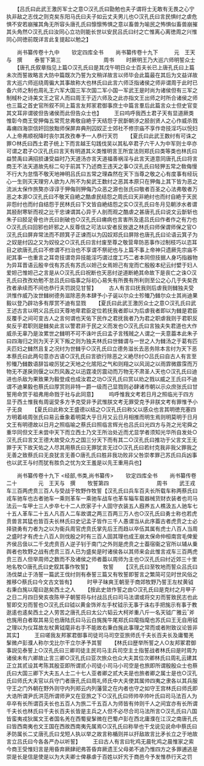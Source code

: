 <!-- { "loadSidebar": true } -->
　　【吕氏曰此武王激厉军士之意○汉孔氏曰勖勉也夫子谓将士无敢有无畏之心宁执非敌之志伐之则克矣东阳马氏曰夫子如云丈夫男儿也○汉孔氏曰言民惧纣之虐危惧不安若崩摧其角无所容头唐孔氏曰懔懔怖惧之意以畜兽为喻民之怖惧似畜兽崩摧其头角然○汉孔氏曰汝同心立功则能长世以安民吕氏曰纣之亡惟离心离徳周之兴惟同心同徳前既详言此复提起以勉之】

　　尚书纂传卷十九中
　　钦定四库全书
　　尚书纂传卷十九下　　　元　王天与　撰
　　泰誓下第三　　　　　　　　周书
　　时厥明王乃大巡六师明誓众士
　　【唐孔氏叙章指见上篇○汉孔氏曰是其戊午明日众士百夫长已上唐孔氏曰上篇未次而誓故略言大防中篇既次乃誓为文稍详故言以师毕会此篇最在其后为文益详故言大巡六师巡绕周徧大其事故称大也林氏曰此言六师泛指诸侯之师非谓周于此时已备六师之制也周礼王六军大国三军次国二军小国一军武王是时尚为诸侯但有三军之制棫朴之诗美文王之官人而曰周王于迈六师及之此亦指文王出师之时所合诸侯之师也三篇之首史官所叙不同上篇言友邦冡君御事庶士中篇言羣后此篇言众士但史官变其文耳非谓彼但告诸侯而此但告众士也】
　　王曰呜呼我西土君子天有显道厥类惟彰今商王受狎侮五常荒怠弗敬自絶于天结怨于民斮朝渉之胫剖贤人之心作威杀戮毒痡四海崇信奸回放黜师保屏弃典刑囚奴正士郊社不修宗庙不享作竒技淫巧以恱妇人上帝弗顺祝降时丧尔其孜孜奉予一人恭行天罚
　　【夏氏曰此武王数纣有可诛之罪○林氏曰西土君子统上下而言越王勾践伐吴以其私卒君子六干人为中军则士卒亦可谓之君子○汉孔氏曰言天有明道其义类惟明言王所宜法则郑氏曰类等类也林氏曰益赞禹曰满招损谦受益时乃天道汤亦言天道福善祸淫与此言天道意同唐孔氏曰将言商王不法天道故先标二句于前其下乃述商王违天之事○汉孔氏曰轻狎五常之敎侮慢不行大为怠惰不敬天地神明吕氏曰五常之理森然在天下当尊之敬之心有度事有经玩心一生则灭天理穷人欲为人所不为矣武王数纣之恶其本原只在狎侮上其下皆为恶之流派太保作旅獒亦谆谆于狎侮则狎侮乃众恶之源也张氏曰敬者百圣之心法弗敬者万恶之本源○汉孔氏曰不敬天自絶之酷虐民结怨之周氏曰天非絶纣也而纣自絶于天民非怨纣也而纣自结怨于民林氏曰下文皆自絶结怨之实○汉孔氏曰冬月见朝渉水者谓其胫耐寒斩而视之比干忠谏谓其心异于人剖而观之酷虐之甚唐孔氏曰说文云斮斩也朱子曰胫足骨也许氏曰剖破也○汉孔氏曰痡病也言害所及逺吕氏曰作者作之有力也○汉孔氏曰回邪也奸邪之人反尊信之可法以安者反放退之林氏曰师保谓师保之官○汉孔氏曰屏弃常法而不顾箕子正谏而以为囚奴郑氏曰屏除也唐孔氏曰论语云箕子为之奴是纣囚之又为奴役之○汉孔氏曰言纣废至尊之敬营卑防恶事作过制枝巧以恣耳目之欲唐孔氏曰不修谓不扫治也不享谓不祭祀也与上篇不事上帝神只遗厥先宗庙不祀其事一也重言之耳竒技谓竒异技能淫巧谓过度工巧二者本同但技据人身巧指器物为异耳晋语云殷辛伐有苏氏有苏氏以妲己女焉妲己有宠而亡殷殷本纪云纣嬖于妇人爱妲己惟妲己之言是从○汉孔氏曰祝断也天恶纣逆道断絶其命故下是丧亡之诛○汉孔氏曰孜孜劝勉不怠吕氏曰临事之际初心易失有所畏有所利则至公之心几于失矣孜孜者承续而不间也恭行夫罚説见甘誓】
　　古人有言曰抚我则后虐我则雠独夫受洪惟作威乃汝世雠树德务滋除恶务本肆予小子诞以尔众士殄殱乃雠尔众士其尚迪果毅以登乃辟功多有厚赏不迪有显戮
　　【夏氏曰此武王激厉众士之意○汉孔氏曰武王述古言以明义吕氏曰天尊地卑君臣定位若抚我者即以为后虐我者即以为雠是君臣反覆手之间可变古人之言何谓也天佑下民作之君抚我者乃为君之职虐我则于君职反矣反乎君职则是雠矣此言以警君非于民之义而发也○汉孔氏曰言独夫失君道也大作威杀无辜乃是汝累世之雠明不可不诛叶氏曰孟子言残贼之人谓之一夫意葢本此朱子曰四海归之则为天子天下叛之则为独夫林氏曰世雠谓与一世之人为雠汤之于葛有匹夫匹妇之雠然且复之况纣为世雠乎○汉孔氏曰立德务滋长去恶务除本言纣为天下恶本蔡氏曰此两句意亦古语○汉孔氏曰言欲行除恶之义絶尽纣○吕氏曰自古人有言至殄殱乃雠数语辞旨峻厉犹之天地之化隂阳之气和则翔之以风润之以雨霏微霡霂而万物无不遂戾则偃之以烈风轰之以迅霆凌厉震动而万物无不肃圣人天也○汉孔氏曰迪进也杀敌为果致果为毅登成也成汝君之功○汉孔氏曰赏以劝之戮以威之王氏曰不迪谓不迪果毅也蔡氏曰厚赏则非特一爵一级而己显戮则必肆诸市朝以示众庶张氏曰甘誓用命赏于祖弗用命戮于社与此同意】
　　呜呼惟我文考若日月之照临光于四方显于西土惟我有周诞受多方予克受非予武惟朕文考无罪受克予非朕文考有罪惟予小子无良
　　【夏氏曰此称文王盛德以结之○汉孔氏曰称父以感众也言其明徳充塞四方明着岐周张氏曰易云垂象着明莫大乎日月又云日月相推而明生焉则明莫明于日月文王有明德故以日月之照临喻之蔡氏曰照临言辉光也吕氏曰光四方与尧之光宅舜之重华同但文王未尝中天下而立西土乃文王所治处近而尤显学者须知光华所自发处○汉孔氏曰言文王德大故受众方之国三分天下而有其二○汉孔氏曰推功于父言文王无罪于天下故天佑之人尽其用蔡氏曰无罪犹言无过○汉孔氏曰若纣克我非我父罪我之无善之致蔡氏曰无良犹言无善○唐孔氏曰胜非我功败非父咎崇孝罪己苏氏曰兵凶事也以武王与纣而犹有胜负之忧为文王羞是以先王重用兵也】

　　尚书纂传卷十九下
<经部,书类,尚书纂传>
　　钦定四库全书
　　尚书纂传卷二十　　　　元　王天与　撰
　　牧誓第四　　　　　　　　　周书
　　武王戎车三百两虎贲三百人与受战于牧野作牧誓【汉孔氏曰兵车百夫长所载车称两蔡氏曰戎车驰车也古者驰车一乘则革车一乘驰车战车也革车辎车载器械货财衣装者也司马法云一车甲士三人步卒七十二人炊家子十人固守衣装五人廐养五人樵汲五人驰车七十五人革车二十五人凡百人二车故谓之两三百两三万人也○汉孔氏曰勇士称也若虎贲兽言其猛也皆百夫长林氏曰史记孟子皆作三千人愚谓当从此序葢古者虎贲之士必择骁勇有力者为之以为衞兵周官虎贲氏掌先后王而趋以卒伍其属有虎士八百人当周之盛时才有虎士八百人则伐殷之时有三百人固其理也成王崩太保命仲桓南宫毛俾爰齐侯吕伋以二千戈虎贲百人逆子钊于南门之外则是虎贲之士葢宿衞之官所以辅从乗舆者也牧野之战有虎贲三百人已为盛矣是时诸侯各以其师来会此惟言戎车三百两虎贲三百人但举周师之数而不及诸侯之师者葢以周师为主也○汉孔氏曰纣近郊三十里地名牧○唐孔氏曰史叙其事作牧誓】
　　牧誓
　　【汉孔氏曰至牧地而誓众吕氏曰汤伐桀止于汤誓一篇武王伐纣则有泰誓三篇又有牧誓即誓言之繁简可见时世风俗之推移○蔡氏曰今文古文皆有】
　　时甲子昧爽王朝至于商郊牧野乃誓王左杖黄钺右秉白旄以麾曰逖矣西土之人
　　【按此史敛作誓之由○汉孔氏曰是克纣之月甲子之日二月四日癸亥夜陈甲子朝誓将与纣战吕氏曰司马法谓或将交刃而誓致民志也此誓即交刃而誓也○汉孔氏曰钺以黄金饰斧左手杖钺示无事于诛右手把旄示有事于教逖逺也逺矣西土之人劳苦之唐孔氏曰太公六韬云大柯斧重八斤一名天钺广雅云斧也旄用白者取其易见也唐陆氏曰马云白旄旄牛尾郑氏曰麾指麾也苏氏曰王无自用钺之理以为仪耳故左杖黄钺麾非右手不能故右秉白旄此事理之常而或者附致议论皆非其实】
　　王曰嗟我友邦冢君御事司徒司马司空亚旅师氏千夫长百夫长及庸蜀羌髳微卢彭濮人称尔戈比尔干立尔矛予其誓
　　【林氏曰歴举所誓之人○友邦冢君御事説见泰誓上○汉孔氏曰三卿司徒主民司马主兵司空主土指誓战者林氏曰是时周为诸侯未有六卿故止言三卿○汉孔氏曰亚次旅众也众大夫其位次卿林氏曰周礼云建其正立其贰设其考陈其殷亚即所谓贰小司徒小司马小司空是也旅即所谓殷殷众士也蔡氏曰大国三卿下大夫五人士二十七人亚者卿之贰大夫是也旅者卿之属士是也○汉孔氏曰师氏大夫官以兵守门者唐孔氏曰周礼师氏中大夫使其属帅四夷之隶各以其兵服守王之门外朝在野外则守内列郑云内列藩营之在内者也守之如守王宫林氏曰师氏即大诰所谓尹氏洪范所谓师尹又在亚旅之下○汉孔氏曰师帅卒帅叶氏曰司马法百人为卒卒有长所谓百夫长也五百人为旅二千五百人为师皆有帅则千人之间宜亦有长所谓千夫长也林氏曰千夫长百夫长皆是主兵之人但不必尽合司马法所言○汉孔氏曰八国皆蛮夷戎狄属文王者国名羌在西蜀叟髳微在巴蜀卢彭在西北庸濮在江汉之南唐孔氏曰皆西南夷也文王国在西故西南夷先属焉○汉孔氏曰称举也干戈说见说命中蔡氏曰矛防属长二丈唐孔氏曰戈短人执以举之故言称楯则并以扞敌故言比矛长立之于地故言立吕氏曰今各各严办以听誓】
　　王曰古人有言曰牝鸡无晨牝鸡之晨惟家之索今商王受惟妇言是用昏弃厥肆祀弗答昏弃厥遗王父母弟不迪乃惟四方之多罪逋逃是崇是长是信是使是以为大夫卿士俾暴虐于百姓以奸宄于商邑今予发惟恭行天之罚

